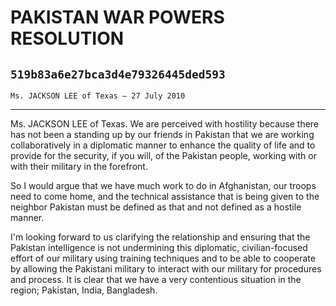 # PAKISTAN WAR POWERS RESOLUTION
## `519b83a6e27bca3d4e79326445ded593`
`Ms. JACKSON LEE of Texas — 27 July 2010`

---


Ms. JACKSON LEE of Texas. We are perceived with hostility because 
there has not been a standing up by our friends in Pakistan that we are 
working collaboratively in a diplomatic manner to enhance the quality 
of life and to provide for the security, if you will, of the Pakistan 
people, working with or with their military in the forefront.

So I would argue that we have much work to do in Afghanistan, our 
troops need to come home, and the technical assistance that is being 
given to the neighbor Pakistan must be defined as that and not defined 
as a hostile manner.

I'm looking forward to us clarifying the relationship and ensuring 
that the Pakistan intelligence is not undermining this diplomatic, 
civilian-focused effort of our military using training techniques and 
to be able to cooperate by allowing the Pakistani military to interact 
with our military for procedures and process. It is clear that we have 
a very contentious situation in the region; Pakistan, India, 
Bangladesh.